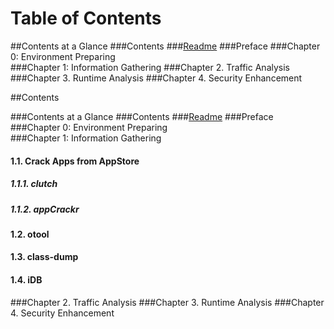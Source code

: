 # Table of Contents

##Contents at a Glance
###Contents
###[Readme](https://github.com/robert-yi-jones/iOS-App-Security-Assessment-Note/blob/master/README.md)
###Preface
###Chapter 0: Environment Preparing  
###Chapter 1: Information Gathering
###Chapter 2. Traffic Analysis
###Chapter 3. Runtime Analysis
###Chapter 4. Security Enhancement  

  
  
  

  
##Contents

###Contents at a Glance
###Contents
###[Readme](https://github.com/robert-yi-jones/iOS-App-Security-Assessment-Note/blob/master/README.md)
###Preface
###Chapter 0: Environment Preparing  
###Chapter 1: Information Gathering
#### 1.1. Crack Apps from AppStore
##### 1.1.1. clutch
##### 1.1.2. appCrackr
#### 1.2. otool
#### 1.3. class-dump
#### 1.4. iDB
###Chapter 2. Traffic Analysis
###Chapter 3. Runtime Analysis
###Chapter 4. Security Enhancement  